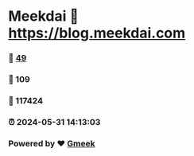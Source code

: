 # Meekdai :link: https://blog.meekdai.com 
### :page_facing_up: [49](https://blog.meekdai.com/tag.html) 
### :speech_balloon: 109 
### :hibiscus: 117424 
### :alarm_clock: 2024-05-31 14:13:03 
### Powered by :heart: [Gmeek](https://github.com/Meekdai/Gmeek)
